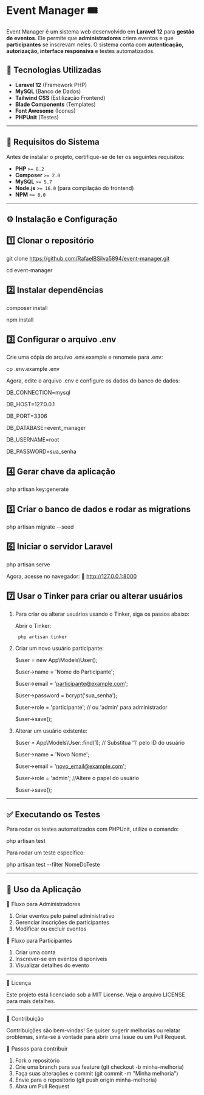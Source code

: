 # Event Manager 🎟️

Event Manager é um sistema web desenvolvido em **Laravel 12** para **gestão de eventos**. Ele permite que **administradores** criem eventos e que **participantes** se inscrevam neles. O sistema conta com **autenticação, autorização, interface responsiva** e testes automatizados.

## 🚀 Tecnologias Utilizadas
- **Laravel 12** (Framework PHP)
- **MySQL** (Banco de Dados)
- **Tailwind CSS** (Estilização Frontend)
- **Blade Components** (Templates)
- **Font Awesome** (Ícones)
- **PHPUnit** (Testes)

---

## 📌 Requisitos do Sistema

Antes de instalar o projeto, certifique-se de ter os seguintes requisitos:

- **PHP** `>= 8.2`
- **Composer** `>= 2.0`
- **MySQL** `>= 5.7`
- **Node.js** `>= 16.0` (para compilação do frontend)
- **NPM** `>= 8.0`

---

## ⚙️ Instalação e Configuração

## 1️⃣ **Clonar o repositório**
git clone https://github.com/RafaelBSilva5894/event-manager.git

cd event-manager

## 2️⃣ Instalar dependências
composer install

npm install

## 3️⃣ Configurar o arquivo .env
Crie uma cópia do arquivo .env.example e renomeie para .env:

cp .env.example .env

Agora, edite o arquivo .env e configure os dados do banco de dados:

DB_CONNECTION=mysql

DB_HOST=127.0.0.1

DB_PORT=3306

DB_DATABASE=event_manager

DB_USERNAME=root

DB_PASSWORD=sua_senha


## 4️⃣ Gerar chave da aplicação
php artisan key:generate

## 5️⃣ Criar o banco de dados e rodar as migrations
php artisan migrate --seed

## 6️⃣ Iniciar o servidor Laravel
php artisan serve

Agora, acesse no navegador:
🔗 http://127.0.0.1:8000

## 7️⃣ Usar o Tinker para criar ou alterar usuários

1. Para criar ou alterar usuários usando o Tinker, siga os passos abaixo:

     Abrir o Tinker:

        php artisan tinker


2. Criar um novo usuário participante:

     $user = new App\Models\User();

     $user->name = 'Nome do Participante';

     $user->email = 'participante@example.com';

     $user->password = bcrypt('sua_senha');

     $user->role = 'participante'; // ou 'admin' para administrador

     $user->save();

3. Alterar um usuário existente:

     $user = App\Models\User::find(1);  // Substitua '1' pelo ID do usuário

     $user->name = 'Novo Nome';

     $user->email = 'novo_email@example.com';

     $user->role = 'admin';   //Altere o papel do usuário

     $user->save();

---

## ✅ Executando os Testes
Para rodar os testes automatizados com PHPUnit, utilize o comando:

php artisan test

Para rodar um teste específico:

php artisan test --filter NomeDoTeste

---

## 🎯 Uso da Aplicação

📌 Fluxo para Administradores

1. Criar eventos pelo painel administrativo
2. Gerenciar inscrições de participantes
3. Modificar ou excluir eventos


📌 Fluxo para Participantes

1. Criar uma conta
2. Inscrever-se em eventos disponíveis
3. Visualizar detalhes do evento
---

📄 Licença

Este projeto está licenciado sob a MIT License. Veja o arquivo LICENSE para mais detalhes.

---

🤝 Contribuição

Contribuições são bem-vindas! Se quiser sugerir melhorias ou relatar problemas, sinta-se à vontade para abrir uma Issue ou um Pull Request.

📌 Passos para contribuir

1. Fork o repositório
2. Crie uma branch para sua feature (git checkout -b minha-melhoria)
3. Faça suas alterações e commit (git commit -m "Minha melhoria")
4. Envie para o repositório (git push origin minha-melhoria)
5. Abra um Pull Request
